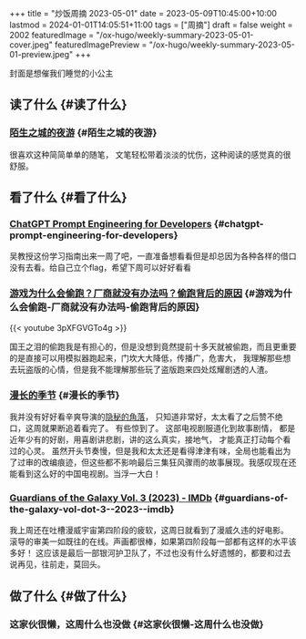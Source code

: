 +++
title = "炒饭周摘 2023-05-01"
date = 2023-05-09T10:45:00+10:00
lastmod = 2024-01-01T14:05:51+11:00
tags = ["周摘"]
draft = false
weight = 2002
featuredImage = "/ox-hugo/weekly-summary-2023-05-01-cover.jpeg"
featuredImagePreview = "/ox-hugo/weekly-summary-2023-05-01-preview.jpeg"
+++

封面是想催我们睡觉的小公主

<!--more-->


## 读了什么 {#读了什么}


### [陌生之城的夜游](https://hsingko.pages.dev/post/2023/05/07/night-walk-in-a-foreign-city/) {#陌生之城的夜游}

很喜欢这种简简单单的随笔， 文笔轻松带着淡淡的忧伤，这种阅读的感觉真的很舒服。


## 看了什么 {#看了什么}


### [ChatGPT Prompt Engineering for Developers](https://www.deeplearning.ai/short-courses/chatgpt-prompt-engineering-for-developers/) {#chatgpt-prompt-engineering-for-developers}

吴教授这份学习指南出来一周了吧，一直准备想看看但是却总因为各种各样的借口没有去看。给自己立个flag，希望下周可以好好看看


### [游戏为什么会偷跑？厂商就没有办法吗？偷跑背后的原因](https://www.youtube.com/watch?v=3pXFGVGTo4g) {#游戏为什么会偷跑-厂商就没有办法吗-偷跑背后的原因}

{{< youtube 3pXFGVGTo4g >}}

国王之泪的偷跑我是有担心的，但是没想到竟然提前十多天就被偷跑，而且更重要的是直接可以用模拟器跑起来，门坎大大降低，传播广，危害大， 我理解那些想去玩盗版的心情，但是我不能理解那些玩了盗版跑来四处炫耀剧透的人渣。


### [漫长的季节](https://movie.douban.com/subject/35588177/) {#漫长的季节}

我并没有好好看辛爽导演的[隐秘的角落](https://movie.douban.com/subject/33404425/)， 只知道非常好，太太看了之后赞不绝口，这周就果断追着看完了。 有些惊到了。 这部电视剧服道化到故事剧情， 都是近年少有的好剧，用喜剧讲悲剧，讲的这么真实，接地气， 才能真正打动每个看过的心灵。 虽然开头节奏慢，但是我和太太还是看得津津有味，全局也能看出为了过审的改编痕迹，但这些都不影响最后三集狂风骤雨的故事展现。我感叹现在还能看到这么好的中国电视剧。当浮一大白！


### [Guardians of the Galaxy Vol. 3 (2023) - IMDb](https://www.imdb.com/title/tt6791350/) {#guardians-of-the-galaxy-vol-dot-3--2023--imdb}

我上周还在吐槽漫威宇宙第四阶段的疲软，这周日就看到了漫威久违的好电影。 滚导的审美一如既往的在线。声画都很棒，如果第四阶段每一部都有这样的水平该多好！ 这应该是最后一部银河护卫队了，不过也没有什么好遗憾的，都要和过去说再见，往前走，莫回头。


## 做了什么 {#做了什么}


### 这家伙很懒，这周什么也没做 {#这家伙很懒-这周什么也没做}
